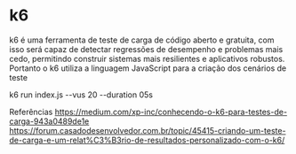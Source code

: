 # k6
k6 é uma ferramenta de teste de carga de código aberto e gratuita, com isso será capaz de detectar regressões de desempenho e problemas mais cedo, permitindo construir sistemas mais resilientes e aplicativos robustos. Portanto o k6 utiliza a linguagem JavaScript para a criação dos cenários de teste

k6 run index.js --vus 20 --duration 05s

Referências
https://medium.com/xp-inc/conhecendo-o-k6-para-testes-de-carga-943a0489de1e
https://forum.casadodesenvolvedor.com.br/topic/45415-criando-um-teste-de-carga-e-um-relat%C3%B3rio-de-resultados-personalizado-com-o-k6/
